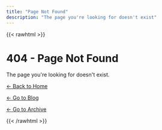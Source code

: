 ```yaml
---
title: "Page Not Found"
description: "The page you're looking for doesn't exist"
---
```


{{< rawhtml >}}
<div class="container">
    <h1>404 - Page Not Found</h1>
    <p>The page you're looking for doesn't exist.</p>
    <p><a href="/">← Back to Home</a></p>
    <p><a href="/posts/">← Go to Blog</a></p>
    <p><a href="/archive/">← Go to Archive</a></p>
</div>
{{< /rawhtml >}}